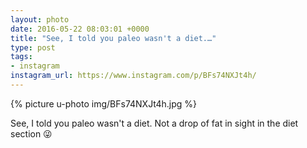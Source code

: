 ```yaml
---
layout: photo
date: 2016-05-22 08:03:01 +0000
title: "See, I told you paleo wasn't a diet.…"
type: post
tags:
- instagram
instagram_url: https://www.instagram.com/p/BFs74NXJt4h/
---
```


{% picture u-photo img/BFs74NXJt4h.jpg %}

See, I told you paleo wasn't a diet. Not a drop of fat in sight in the diet section 😜
